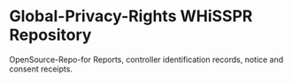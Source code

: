 # Global-Privacy-Rights WHiSSPR Repository

OpenSource-Repo-for Reports, controller identification records, notice and consent receipts. 
